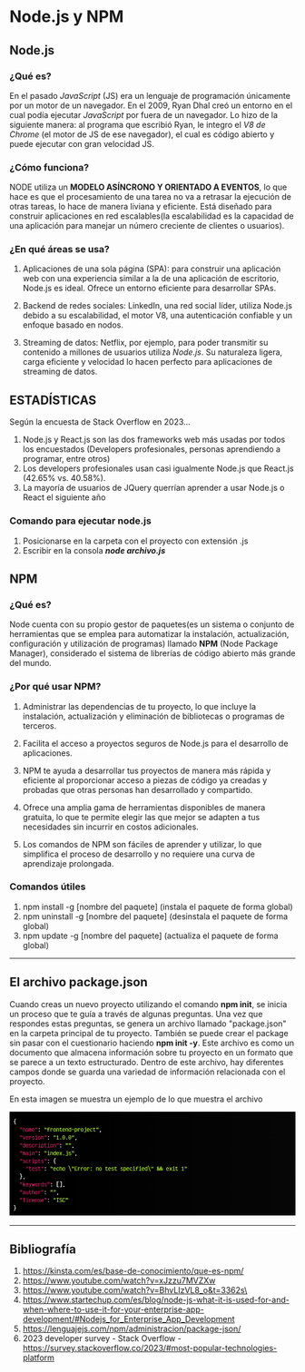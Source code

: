 # Node.js y NPM
## Node.js
### ¿Qué es? 
En el pasado *JavaScript* (JS) era un lenguaje de programación únicamente por un motor de un navegador.
En el 2009, Ryan Dhal creó un entorno en el cual podía ejecutar *JavaScript* por fuera de un navegador. Lo hizo de la siguiente manera: al programa que escribió Ryan, le integro el *V8 de Chrome* (el motor de JS de ese navegador), el cual es código abierto y puede ejecutar con gran velocidad JS.
### ¿Cómo funciona?
NODE utiliza un **MODELO ASÍNCRONO Y ORIENTADO A EVENTOS**, lo que hace es que el procesamiento de una tarea no va a retrasar la ejecución de otras tareas, lo hace de manera liviana y eficiente. Está diseñado para construir aplicaciones en red escalables(la escalabilidad es la capacidad de una aplicación para manejar un número creciente de clientes o usuarios).

### ¿En qué áreas se usa?
1. Aplicaciones de una sola página (SPA): para construir una aplicación web con una experiencia similar a la de una aplicación de escritorio, Node.js es ideal. Ofrece un entorno eficiente para desarrollar SPAs.

2. Backend de redes sociales: LinkedIn, una red social líder, utiliza Node.js debido a su escalabilidad, el motor V8, una autenticación confiable y un enfoque basado en nodos.

3. Streaming de datos: Netflix, por ejemplo, para poder transmitir su contenido a millones de usuarios utiliza *Node.js*. Su naturaleza ligera, carga eficiente y velocidad lo hacen perfecto para aplicaciones de streaming de datos.

## ESTADÍSTICAS
Según la encuesta de Stack Overflow en 2023…
1. Node.js y React.js son las dos frameworks web más usadas por todos los encuestados (Developers profesionales, personas aprendiendo a programar, entre otros)
2. Los developers profesionales usan casi igualmente Node.js que React.js (42.65% vs. 40.58%).
3. La mayoría de usuarios de JQuery querrían aprender a usar Node.js o React el siguiente año

### Comando para ejecutar node.js
1. Posicionarse en la carpeta con el proyecto con extensión .js
2. Escribir en la consola ***node archivo.js***

## NPM
### ¿Qué es?
Node cuenta con su propio gestor de paquetes(es un sistema o conjunto de herramientas que se emplea para automatizar la instalación, actualización, configuración y utilización de programas) llamado **NPM** (Node Package Manager), considerado el sistema de librerías de código abierto más grande del mundo.

### ¿Por qué usar NPM?
1. Administrar las dependencias de tu proyecto, lo que incluye la instalación, actualización y eliminación de bibliotecas o programas de terceros.

2. Facilita el acceso a proyectos seguros de Node.js para el desarrollo de aplicaciones.

3. NPM te ayuda a desarrollar tus proyectos de manera más rápida y eficiente al proporcionar acceso a piezas de código ya creadas y probadas que otras personas han desarrollado y compartido.
4. Ofrece una amplia gama de herramientas disponibles de manera gratuita, lo que te permite elegir las que mejor se adapten a tus necesidades sin incurrir en costos adicionales.

5. Los comandos de NPM son fáciles de aprender y utilizar, lo que simplifica el proceso de desarrollo y no requiere una curva de aprendizaje prolongada.

### Comandos útiles
1. npm install -g [nombre del paquete] (instala el paquete de forma global)
2. npm uninstall -g [nombre del paquete] (desinstala el paquete de forma global)
3. npm update -g [nombre del paquete] (actualiza el paquete de forma global)
___
## El archivo package.json 

Cuando creas un nuevo proyecto utilizando el comando **npm init**, se inicia un proceso que te guía a través de algunas preguntas. Una vez que respondes estas preguntas, se genera un archivo llamado "package.json" en la carpeta principal de tu proyecto. También se puede crear el package sin pasar con el cuestionario haciendo **npm init -y**. Este archivo es como un documento que almacena información sobre tu proyecto en un formato que se parece a un texto estructurado. Dentro de este archivo, hay diferentes campos donde se guarda una variedad de información relacionada con el proyecto. 

En esta imagen se muestra un ejemplo de lo que muestra el archivo

![Alt text](image.png)
___
## Bibliografía
1. https://kinsta.com/es/base-de-conocimiento/que-es-npm/
2. https://www.youtube.com/watch?v=xJzzu7MVZXw
3. https://www.youtube.com/watch?v=BhvLIzVL8_o&t=3362s\
4. https://www.startechup.com/es/blog/node-js-what-it-is-used-for-and-when-where-to-use-it-for-your-enterprise-app-development/#Nodejs_for_Enterprise_App_Development
5. https://lenguajejs.com/npm/administracion/package-json/
6. 2023 developer survey - Stack Overflow - https://survey.stackoverflow.co/2023/#most-popular-technologies-platform
